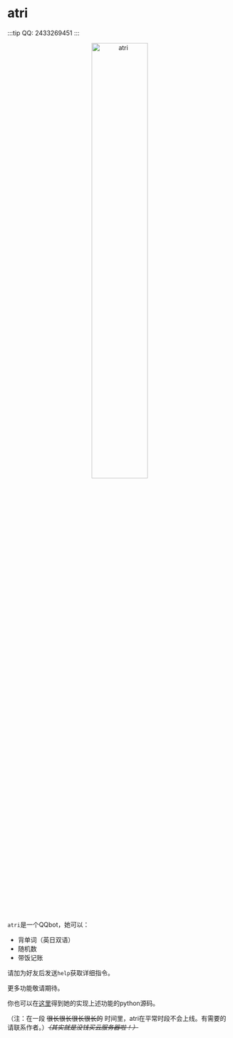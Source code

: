 # atri
:::tip QQ: 2433269451
:::
<div style="text-align: center; ">
<img alt="atri" src="/images/coding/atri.jpg"  width="50%" height="50%"/>
</div>

`atri`是一个QQbot，她可以：

* 背单词（英日双语）
* 随机数
* 带饭记账

请加为好友后发送`help`获取详细指令。

更多功能敬请期待。

你也可以在[这里](https://github.com/lxl66566/primary-atri-bot-plugins)得到她的实现上述功能的python源码。

（注：在一段 ~~很长很长很长很长的~~ 时间里，atri在平常时段不会上线。有需要的请联系作者。）~~*（其实就是没钱买云服务器啦！）*~~
